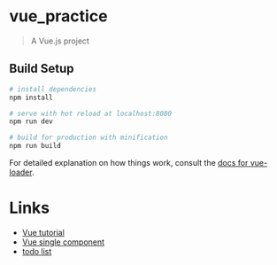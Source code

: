 # vue_practice

> A Vue.js project

## Build Setup

``` bash
# install dependencies
npm install

# serve with hot reload at localhost:8080
npm run dev

# build for production with minification
npm run build
```

For detailed explanation on how things work, consult the [docs for vue-loader](http://vuejs.github.io/vue-loader).

# Links
- [Vue tutorial](https://joshua1988.github.io/web-development/vuejs/vuejs-tutorial-for-beginner/)
- [Vue single component](https://sigmasabjil.tistory.com/87)
- [todo list](https://nykim.work/74)